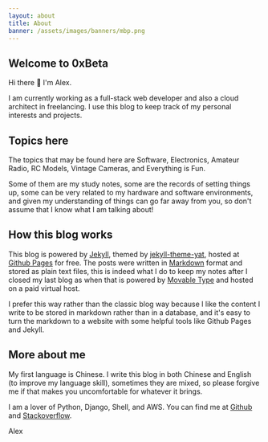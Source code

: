 ```yaml
---
layout: about
title: About
banner: /assets/images/banners/mbp.png
---
```


## Welcome to 0xBeta

Hi there 👋  I'm Alex.

I am currently working as a full-stack web developer and also a cloud architect in freelancing.
I use this blog to keep track of my personal interests and projects. 

## Topics here

The topics that may be found here are Software, Electronics, Amateur Radio,
RC Models, Vintage Cameras, and Everything is Fun.

Some of them are my study notes, some are the records of setting
things up, some can be very related to my hardware and software
environments, and given my understanding of things can go far away from you, so
don't assume that I know what I am talking about!


## How this blog works

This blog is powered by [Jekyll](https://github.com/jekyll/jekyll), themed
by [jekyll-theme-yat](https://github.com/jeffreytse/jekyll-theme-yat), hosted at
[Github Pages](https://pages.github.com) for free. The posts were
written in [Markdown](https://en.wikipedia.org/wiki/Markdown) format and stored
as plain text files, this is indeed what I do to keep my notes after I closed
my last blog as when that is powered by [Movable Type](https://www.movabletype.org)
and hosted on a paid virtual host.

I prefer this way rather than the classic blog way because I like the
content I write to be stored in markdown rather than in a database,
and it's easy to turn the markdown to a website with some helpful
tools like Github Pages and Jekyll.

## More about me

My first language is Chinese. I write this blog in both Chinese and English
(to improve my language skill), sometimes they are mixed, so please forgive
me if that makes you uncomfortable for whatever it brings.

I am a lover of Python, Django, Shell, and AWS. You can find me at [Github](https://github.com/{{site.github_username}}) and [Stackoverflow](https://stackoverflow.com/users/{{stackoverflow_username}}).

Alex
